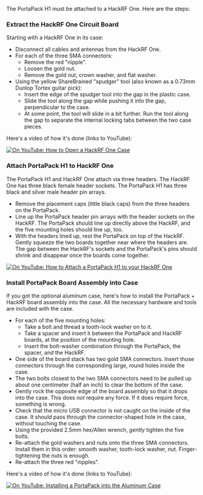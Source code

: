 The PortaPack H1 must be attached to a HackRF One. Here are the steps:

### Extract the HackRF One Circuit Board

Starting with a HackRF One in its case:

* Disconnect all cables and antennas from the HackRF One.
* For each of the three SMA connectors:
    * Remove the red "nipple".
    * Loosen the gold nut.
    * Remove the gold nut, crown washer, and flat washer.
* Using the yellow ShareBrained "spudger" tool (also known as a 0.73mm Dunlop Tortex guitar pick):
    * Insert the edge of the spudger tool into the gap in the plastic case.
    * Slide the tool along the gap while pushing it into the gap, perpendicular to the case.
    * At some point, the tool will slide in a bit further. Run the tool along the gap to separate the internal locking tabs between the two case pieces.

Here's a video of how it's done (links to YouTube):

[![On YouTube: How to Open a HackRF One Case](https://raw.github.com/sharebrained/portapack-hackrf/master/doc/images/wiki/hackrf_one_decase_youtube.jpg)](https://youtu.be/zuXJtpTSEJM "How to Open a HackRF One Case")

### Attach PortaPack H1 to HackRF One

The PortaPack H1 and HackRF One attach via three headers. The HackRF One has three black female header sockets. The PortaPack H1 has three black and silver male header pin arrays.

* Remove the placement caps (little black caps) from the three headers on the PortaPack.
* Line up the PortaPack header pin arrays with the header sockets on the HackRF. The PortaPack should line up directly above the HackRF, and the five mounting holes should line up, too.
* With the headers lined up, rest the PortaPack on top of the HackRF. Gently squeeze the two boards together near where the headers are. The gap between the HackRF's sockets and the PortaPack's pins should shrink and disappear once the boards come together.

[![On YouTube: How to Attach a PortaPack H1 to your HackRF One](https://raw.github.com/sharebrained/portapack-hackrf/master/doc/images/wiki/portapack_stacking_youtube.jpg)](https://youtu.be/9jw44trQyHg "PortaPack H1 Stacking")

### Install PortaPack Board Assembly into Case

If you got the optional aluminum case, here's how to install the PortaPack + HackRF board assembly into the case. All the necessary hardware and tools are included with the case.

* For each of the five mounting holes:
    * Take a bolt and thread a tooth-lock washer on to it.
    * Take a spacer and insert it between the PortaPack and HackRF boards, at the position of the mounting hole.
    * Insert the bolt-washer combination through the PortaPack, the spacer, and the HackRF.
* One side of the board stack has two gold SMA connectors. Insert those connectors through the corresponding large, round holes inside the case.
* The two bolts closest to the two SMA connectors need to be pulled up about one centimeter (half an inch) to clear the bottom of the case.
* Gently rock the opposite edge of the board assembly so that it drops into the case. This does _not_ require any force. If it does require force, something is wrong.
* Check that the micro USB connector is not caught on the inside of the case. It should pass through the connector-shaped hole in the case, without touching the case.
* Using the provided 2.5mm hex/Allen wrench, _gently_ tighten the five bolts.
* Re-attach the gold washers and nuts onto the three SMA connectors. Install them in this order: smooth washer, tooth-lock washer, nut. Finger-tightening the nuts is enough.
* Re-attach the three red "nipples".

Here's a video of how it's done (links to YouTube):

[![On YouTube: Installing a PortaPack into the Aluminum Case](https://raw.github.com/sharebrained/portapack-hackrf/master/doc/images/wiki/portapack_encase_youtube.jpg)](https://youtu.be/5r_7QCcSUEA "Installing a PortaPack into the Aluminum Case")